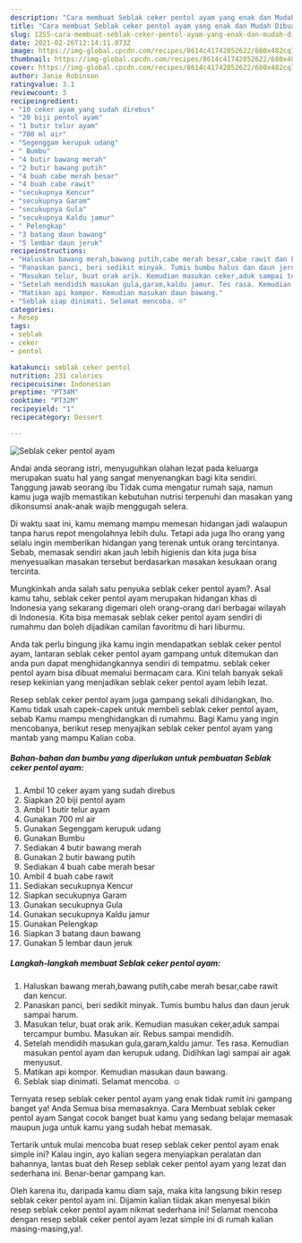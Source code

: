 ```yaml
---
description: "Cara membuat Seblak ceker pentol ayam yang enak dan Mudah Dibuat"
title: "Cara membuat Seblak ceker pentol ayam yang enak dan Mudah Dibuat"
slug: 1255-cara-membuat-seblak-ceker-pentol-ayam-yang-enak-dan-mudah-dibuat
date: 2021-02-26T12:14:11.073Z
image: https://img-global.cpcdn.com/recipes/8614c41742052622/680x482cq70/seblak-ceker-pentol-ayam-foto-resep-utama.jpg
thumbnail: https://img-global.cpcdn.com/recipes/8614c41742052622/680x482cq70/seblak-ceker-pentol-ayam-foto-resep-utama.jpg
cover: https://img-global.cpcdn.com/recipes/8614c41742052622/680x482cq70/seblak-ceker-pentol-ayam-foto-resep-utama.jpg
author: Janie Robinson
ratingvalue: 3.1
reviewcount: 3
recipeingredient:
- "10 ceker ayam yang sudah direbus"
- "20 biji pentol ayam"
- "1 butir telur ayam"
- "700 ml air"
- "Segenggam kerupuk udang"
- " Bumbu"
- "4 butir bawang merah"
- "2 butir bawang putih"
- "4 buah cabe merah besar"
- "4 buah cabe rawit"
- "secukupnya Kencur"
- "secukupnya Garam"
- "secukupnya Gula"
- "secukupnya Kaldu jamur"
- " Pelengkap"
- "3 batang daun bawang"
- "5 lembar daun jeruk"
recipeinstructions:
- "Haluskan bawang merah,bawang putih,cabe merah besar,cabe rawit dan kencur."
- "Panaskan panci, beri sedikit minyak. Tumis bumbu halus dan daun jeruk sampai harum."
- "Masukan telur, buat orak arik. Kemudian masukan ceker,aduk sampai tercampur bumbu. Masukan air. Rebus sampai mendidih."
- "Setelah mendidih masukan gula,garam,kaldu jamur. Tes rasa. Kemudian masukan pentol ayam dan kerupuk udang. Didihkan lagi sampai air agak menyusut."
- "Matikan api kompor. Kemudian masukan daun bawang."
- "Seblak siap dinimati. Selamat mencoba. ☺️"
categories:
- Resep
tags:
- seblak
- ceker
- pentol

katakunci: seblak ceker pentol 
nutrition: 231 calories
recipecuisine: Indonesian
preptime: "PT34M"
cooktime: "PT32M"
recipeyield: "1"
recipecategory: Dessert

---
```



![Seblak ceker pentol ayam](https://img-global.cpcdn.com/recipes/8614c41742052622/680x482cq70/seblak-ceker-pentol-ayam-foto-resep-utama.jpg)

Andai anda seorang istri, menyuguhkan olahan lezat pada keluarga merupakan suatu hal yang sangat menyenangkan bagi kita sendiri. Tanggung jawab seorang ibu Tidak cuma mengatur rumah saja, namun kamu juga wajib memastikan kebutuhan nutrisi terpenuhi dan masakan yang dikonsumsi anak-anak wajib menggugah selera.

Di waktu  saat ini, kamu memang mampu memesan hidangan jadi walaupun tanpa harus repot mengolahnya lebih dulu. Tetapi ada juga lho orang yang selalu ingin memberikan hidangan yang terenak untuk orang tercintanya. Sebab, memasak sendiri akan jauh lebih higienis dan kita juga bisa menyesuaikan masakan tersebut berdasarkan masakan kesukaan orang tercinta. 



Mungkinkah anda salah satu penyuka seblak ceker pentol ayam?. Asal kamu tahu, seblak ceker pentol ayam merupakan hidangan khas di Indonesia yang sekarang digemari oleh orang-orang dari berbagai wilayah di Indonesia. Kita bisa memasak seblak ceker pentol ayam sendiri di rumahmu dan boleh dijadikan camilan favoritmu di hari liburmu.

Anda tak perlu bingung jika kamu ingin mendapatkan seblak ceker pentol ayam, lantaran seblak ceker pentol ayam gampang untuk ditemukan dan anda pun dapat menghidangkannya sendiri di tempatmu. seblak ceker pentol ayam bisa dibuat memalui bermacam cara. Kini telah banyak sekali resep kekinian yang menjadikan seblak ceker pentol ayam lebih lezat.

Resep seblak ceker pentol ayam juga gampang sekali dihidangkan, lho. Kamu tidak usah capek-capek untuk membeli seblak ceker pentol ayam, sebab Kamu mampu menghidangkan di rumahmu. Bagi Kamu yang ingin mencobanya, berikut resep menyajikan seblak ceker pentol ayam yang mantab yang mampu Kalian coba.

<!--inarticleads1-->

##### Bahan-bahan dan bumbu yang diperlukan untuk pembuatan Seblak ceker pentol ayam:

1. Ambil 10 ceker ayam yang sudah direbus
1. Siapkan 20 biji pentol ayam
1. Ambil 1 butir telur ayam
1. Gunakan 700 ml air
1. Gunakan Segenggam kerupuk udang
1. Gunakan  Bumbu
1. Sediakan 4 butir bawang merah
1. Gunakan 2 butir bawang putih
1. Sediakan 4 buah cabe merah besar
1. Ambil 4 buah cabe rawit
1. Sediakan secukupnya Kencur
1. Siapkan secukupnya Garam
1. Gunakan secukupnya Gula
1. Gunakan secukupnya Kaldu jamur
1. Gunakan  Pelengkap
1. Siapkan 3 batang daun bawang
1. Gunakan 5 lembar daun jeruk




<!--inarticleads2-->

##### Langkah-langkah membuat Seblak ceker pentol ayam:

1. Haluskan bawang merah,bawang putih,cabe merah besar,cabe rawit dan kencur.
1. Panaskan panci, beri sedikit minyak. Tumis bumbu halus dan daun jeruk sampai harum.
1. Masukan telur, buat orak arik. Kemudian masukan ceker,aduk sampai tercampur bumbu. Masukan air. Rebus sampai mendidih.
1. Setelah mendidih masukan gula,garam,kaldu jamur. Tes rasa. Kemudian masukan pentol ayam dan kerupuk udang. Didihkan lagi sampai air agak menyusut.
1. Matikan api kompor. Kemudian masukan daun bawang.
1. Seblak siap dinimati. Selamat mencoba. ☺️




Ternyata resep seblak ceker pentol ayam yang enak tidak rumit ini gampang banget ya! Anda Semua bisa memasaknya. Cara Membuat seblak ceker pentol ayam Sangat cocok banget buat kamu yang sedang belajar memasak maupun juga untuk kamu yang sudah hebat memasak.

Tertarik untuk mulai mencoba buat resep seblak ceker pentol ayam enak simple ini? Kalau ingin, ayo kalian segera menyiapkan peralatan dan bahannya, lantas buat deh Resep seblak ceker pentol ayam yang lezat dan sederhana ini. Benar-benar gampang kan. 

Oleh karena itu, daripada kamu diam saja, maka kita langsung bikin resep seblak ceker pentol ayam ini. Dijamin kalian tiidak akan menyesal bikin resep seblak ceker pentol ayam nikmat sederhana ini! Selamat mencoba dengan resep seblak ceker pentol ayam lezat simple ini di rumah kalian masing-masing,ya!.


